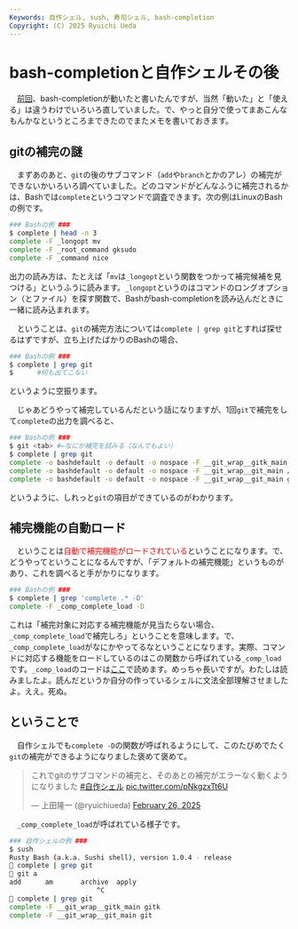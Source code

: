 ```yaml
---
Keywords: 自作シェル, sush, 寿司シェル, bash-completion
Copyright: (C) 2025 Ryuichi Ueda
---
```


# bash-completionと自作シェルその後

　[前回](/?post=20250217)、bash-completionが動いたと書いたんですが、当然「動いた」と「使える」は違うわけでいろいろ直していました。で、やっと自分で使ってまあこんなもんかなというところまできたのでまたメモを書いておきます。


## gitの補完の謎

　まずあのあと、`git`の後のサブコマンド（`add`や`branch`とかのアレ）の補完ができないかいろいろ調べていました。どのコマンドがどんなふうに補完されるかは、Bashでは`complete`というコマンドで調査できます。次の例はLinuxのBashの例です。

```bash
### Bashの例 ###
$ complete | head -n 3
complete -F _longopt mv
complete -F _root_command gksudo
complete -F _command nice
```

出力の読み方は、たとえば「`mv`は`_longopt`という関数をつかって補完候補を見つける」というふうに読みます。`_longopt`というのはコマンドのロングオプション（とファイル）を探す関数で、Bashがbash-completionを読み込んだときに一緒に読み込まれます。

　ということは、`git`の補完方法については`complete | grep git`とすれば探せるはずですが、立ち上げたばかりのBashの場合、

```bash
### Bashの例 ###
$ complete | grep git
$      #何も出てこない
```

というように空振ります。

　じゃあどうやって補完しているんだという話になりますが、1回`git`で補完をして`complete`の出力を調べると、

```bash
### Bashの例 ###
$ git <tab> #←なにか補完を試みる（なんでもよい）
$ complete | grep git
complete -o bashdefault -o default -o nospace -F __git_wrap__gitk_main gitk
complete -o bashdefault -o default -o nospace -F __git_wrap__git_main /usr/bin/git
complete -o bashdefault -o default -o nospace -F __git_wrap__git_main git
```

というように、しれっと`git`の項目ができているのがわかります。

## 補完機能の自動ロード

　ということは<span style="color:red">自動で補完機能がロードされている</span>ということになります。で、どうやってということになるんですが、「デフォルトの補完機能」というものがあり、これを調べると手がかりになります。

```bash
### Bashの例 ###
$ complete | grep 'complete .* -D'
complete -F _comp_complete_load -D
```

これは「補完対象に対応する補完機能が見当たらない場合、`_comp_complete_load`で補完しろ」ということを意味します。で、`_comp_complete_load`がなにかやってるなということになります。実際、コマンドに対応する機能をロードしているのはこの関数から呼ばれている`_comp_load`です。`_comp_load`のコードは[ここ](https://github.com/scop/bash-completion/blob/2f87ac492c375fd2a3a76a087fcaf92e363f911a/bash_completion#L3238)で読めます。めっちゃ長いですが。わたしは読みましたよ。読んだというか自分の作っているシェルに文法全部理解させましたよ。ええ。死ぬ。


## ということで

　自作シェルでも`complete -D`の関数が呼ばれるようにして、このたびめでたく`git`の補完ができるようになりました褒めて褒めて。

<blockquote class="twitter-tweet"><p lang="ja" dir="ltr">これでgitのサブコマンドの補完と、そのあとの補完がエラーなく動くようになりました <a href="https://twitter.com/hashtag/%E8%87%AA%E4%BD%9C%E3%82%B7%E3%82%A7%E3%83%AB?src=hash&amp;ref_src=twsrc%5Etfw">#自作シェル</a> <a href="https://t.co/pNkgzxTt6U">pic.twitter.com/pNkgzxTt6U</a></p>&mdash; 上田隆一 (@ryuichiueda) <a href="https://twitter.com/ryuichiueda/status/1894594926652125561?ref_src=twsrc%5Etfw">February 26, 2025</a></blockquote> <script async src="https://platform.twitter.com/widgets.js" charset="utf-8"></script>

　`_comp_complete_load`が呼ばれている様子です。

```bash
### 自作シェルの例 ###
$ sush
Rusty Bash (a.k.a. Sushi shell), version 1.0.4 - release
🍣 complete | grep git
🍣 git a
add      am       archive  apply
                      ^C
🍣 complete | grep git
complete -F __git_wrap__gitk_main gitk
complete -F __git_wrap__git_main git
```

